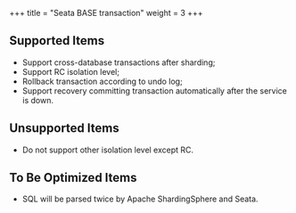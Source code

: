 +++
title = "Seata BASE transaction"
weight = 3
+++

## Supported Items

* Support cross-database transactions after sharding;
* Support RC isolation level;
* Rollback transaction according to undo log;
* Support recovery committing transaction automatically after the service is down.

## Unsupported Items

* Do not support other isolation level except RC.

## To Be Optimized Items

* SQL will be parsed twice by Apache ShardingSphere and Seata.
